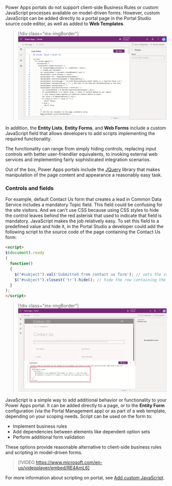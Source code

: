 Power Apps portals do not support client-side Business Rules or custom JavaScript processes available on model-driven forms. However, custom JavaScript can be added directly to a portal page in the Portal Studio source code editor, as well as added to **Web Templates**.

> [!div class="mx-imgBorder"]
> [![JavaScript in Portal Studio](../media/javascript-template.png)](../media/javascript-template.png#lightbox)

In addition, the **Entity Lists**, **Entity Forms**, and **Web Forms** include a custom JavaScript field that allows developers to add scripts implementing the required functionality.

The functionality can range from simply hiding controls, replacing input controls with better user-friendlier equivalents, to invoking external web services and implementing fairly sophisticated integration scenarios.

Out of the box, Power Apps portals include the [JQuery](https://jquery.com/?azure-portal=true) library that makes manipulation of the page content and appearance a reasonably easy task.

### Controls and fields

For example, default Contact Us form that creates a lead in Common Data Service includes a mandatory Topic field. This field could be confusing for the site visitors. And we can't use CSS because using CSS styles to hide the control leaves behind the red asterisk that used to indicate that field is mandatory. JavaScript makes the job relatively easy. To set this field to a predefined value and hide it, in the Portal Studio a developer could add the following script to the source code of the page containing the Contact Us form:

```html
<script>
$(document).ready
(
  function()
  {
    $("#subject").val('Submitted from contact us form'); // sets the value
    $("#subject").closest('tr').hide(); // hide the row containing the field
  }
);
</script>
```

> [!div class="mx-imgBorder"]
> [![Add JavaScript to Page](../media/javascript-page.png)](../media/javascript-page.png#lightbox)

JavaScript is a simple way to add additional behavior or functionality to your Power Apps portal. It can be added directly to a page, or to the **Entity Form** configuration (via the Portal Management app) or as part of a web template, depending on your scoping needs. Script can be used on the form to:

* Implement business rules
* Add dependencies between elements like dependent option sets
* Perform additional form validation

These options provide reasonable alternative to client-side business rules and scripting in model-driven forms.

> [!VIDEO https://www.microsoft.com/en-us/videoplayer/embed/RE4AmL6]

For more information about scripting on portal, see [Add custom JavaScript](https://docs.microsoft.com/powerapps/maker/portals/configure/add-custom-javascript/?azure-portal=true).
